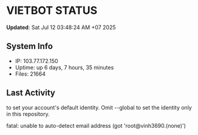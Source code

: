 # VIETBOT STATUS
**Updated**: Sat Jul 12 03:48:24 AM +07 2025

## System Info
- IP: 103.77.172.150
- Uptime: up 6 days, 7 hours, 35 minutes
- Files: 21664

## Last Activity

to set your account's default identity.
Omit --global to set the identity only in this repository.

fatal: unable to auto-detect email address (got 'root@vinh3690.(none)')

